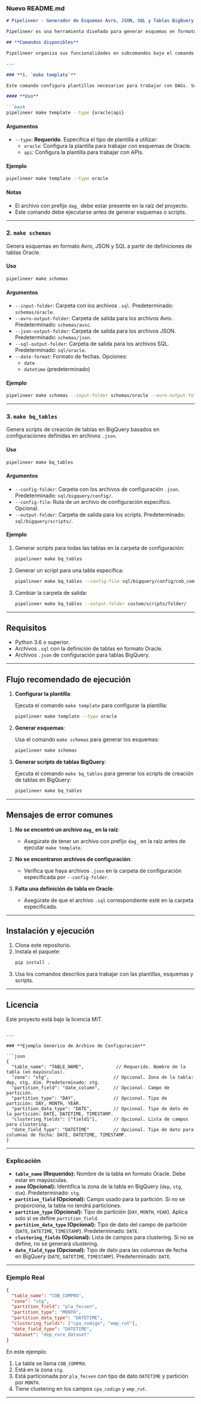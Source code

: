 ### **Nuevo README.md**

```markdown
# Pipelineer - Generador de Esquemas Avro, JSON, SQL y Tablas BigQuery

Pipelineer es una herramienta diseñada para generar esquemas en formato Avro, JSON y SQL desde definiciones de tablas Oracle en formato `.sql`. También permite la generación automatizada de scripts de creación de tablas en BigQuery basados en configuraciones personalizadas.

## **Comandos disponibles**

Pipelineer organiza sus funcionalidades en subcomandos bajo el comando principal `make`.

---

### **1. `make template`**

Este comando configura plantillas necesarias para trabajar con DAGs. Sobrescribe el contenido de un archivo con prefijo `dag_` en la raíz del proyecto usando una plantilla predefinida.

#### **Uso**

```bash
pipelineer make template --type {oracle|api}
```

#### **Argumentos**

- `--type`: **Requerido**. Especifica el tipo de plantilla a utilizar:
  - `oracle`: Configura la plantilla para trabajar con esquemas de Oracle.
  - `api`: Configura la plantilla para trabajar con APIs.

#### **Ejemplo**

```bash
pipelineer make template --type oracle
```

#### **Notas**

- El archivo con prefijo `dag_` debe estar presente en la raíz del proyecto.
- Este comando debe ejecutarse antes de generar esquemas o scripts.

---

### **2. `make schemas`**

Genera esquemas en formato Avro, JSON y SQL a partir de definiciones de tablas Oracle.

#### **Uso**

```bash
pipelineer make schemas
```

#### **Argumentos**

- `--input-folder`: Carpeta con los archivos `.sql`. Predeterminado: `schemas/oracle`.
- `--avro-output-folder`: Carpeta de salida para los archivos Avro. Predeterminado: `schemas/avsc`.
- `--json-output-folder`: Carpeta de salida para los archivos JSON. Predeterminado: `schemas/json`.
- `--sql-output-folder`: Carpeta de salida para los archivos SQL. Predeterminado: `sql/oracle`.
- `--date-format`: Formato de fechas. Opciones:
  - `date`
  - `datetime` (predeterminado)

#### **Ejemplo**

```bash
pipelineer make schemas --input-folder schemas/oracle --avro-output-folder schemas/avsc
```

---

### **3. `make bq_tables`**

Genera scripts de creación de tablas en BigQuery basados en configuraciones definidas en archivos `.json`.

#### **Uso**

```bash
pipelineer make bq_tables
```

#### **Argumentos**

- `--config-folder`: Carpeta con los archivos de configuración `.json`. Predeterminado: `sql/bigquery/config/`.
- `--config-file`: Ruta de un archivo de configuración específico. Opcional.
- `--output-folder`: Carpeta de salida para los scripts. Predeterminado: `sql/bigquery/scripts/`.

#### **Ejemplo**

1. Generar scripts para todas las tablas en la carpeta de configuración:

   ```bash
   pipelineer make bq_tables
   ```

2. Generar un script para una tabla específica:

   ```bash
   pipelineer make bq_tables --config-file sql/bigquery/config/cob_compro.json
   ```

3. Cambiar la carpeta de salida:

   ```bash
   pipelineer make bq_tables --output-folder custom/scripts/folder/
   ```

---

## **Requisitos**

- Python 3.6 o superior.
- Archivos `.sql` con la definición de tablas en formato Oracle.
- Archivos `.json` de configuración para tablas BigQuery.

---

## **Flujo recomendado de ejecución**

1. **Configurar la plantilla**:

   Ejecuta el comando `make template` para configurar la plantilla:

   ```bash
   pipelineer make template --type oracle
   ```

2. **Generar esquemas**:

   Usa el comando `make schemas` para generar los esquemas:

   ```bash
   pipelineer make schemas
   ```

3. **Generar scripts de tablas BigQuery**:

   Ejecuta el comando `make bq_tables` para generar los scripts de creación de tablas en BigQuery:

   ```bash
   pipelineer make bq_tables
   ```

---

## **Mensajes de error comunes**

1. **No se encontró un archivo `dag_` en la raíz**:
   - Asegúrate de tener un archivo con prefijo `dag_` en la raíz antes de ejecutar `make template`.

2. **No se encontraron archivos de configuración**:
   - Verifica que haya archivos `.json` en la carpeta de configuración especificada por `--config-folder`.

3. **Falta una definición de tabla en Oracle**:
   - Asegúrate de que el archivo `.sql` correspondiente esté en la carpeta especificada.

---

## **Instalación y ejecución**

1. Clona este repositorio.
2. Instala el paquete:
   ```bash
   pip install .
   ```
3. Usa los comandos descritos para trabajar con las plantillas, esquemas y scripts.

---

## **Licencia**

Este proyecto está bajo la licencia MIT.
```

---

### **Ejemplo Genérico de Archivo de Configuración**

```json
{
  "table_name": "TABLE_NAME",            // Requerido. Nombre de la tabla (en mayúsculas).
  "zone": "stg",                        // Opcional. Zona de la tabla: dep, stg, dim. Predeterminado: stg.
  "partition_field": "date_column",     // Opcional. Campo de partición.
  "partition_type": "DAY",              // Opcional. Tipo de partición: DAY, MONTH, YEAR.
  "partition_data_type": "DATE",        // Opcional. Tipo de dato de la partición: DATE, DATETIME, TIMESTAMP.
  "clustering_fields": ["field1"],      // Opcional. Lista de campos para clustering.
  "date_field_type": "DATETIME"         // Opcional. Tipo de dato para columnas de fecha: DATE, DATETIME, TIMESTAMP.
}
```

---

### **Explicación**

- **`table_name` (Requerido):** Nombre de la tabla en formato Oracle. Debe estar en mayúsculas.
- **`zone` (Opcional):** Identifica la zona de la tabla en BigQuery (`dep`, `stg`, `dim`). Predeterminado: `stg`.
- **`partition_field` (Opcional):** Campo usado para la partición. Si no se proporciona, la tabla no tendrá particiones.
- **`partition_type` (Opcional):** Tipo de partición (`DAY`, `MONTH`, `YEAR`). Aplica solo si se define `partition_field`.
- **`partition_data_type` (Opcional):** Tipo de dato del campo de partición (`DATE`, `DATETIME`, `TIMESTAMP`). Predeterminado: `DATE`.
- **`clustering_fields` (Opcional):** Lista de campos para clustering. Si no se define, no se generará clustering.
- **`date_field_type` (Opcional):** Tipo de dato para las columnas de fecha en BigQuery (`DATE`, `DATETIME`, `TIMESTAMP`). Predeterminado: `DATE`.

---

### **Ejemplo Real**

```json
{
  "table_name": "COB_COMPRO",
  "zone": "stg",
  "partition_field": "pla_fecven",
  "partition_type": "MONTH",
  "partition_data_type": "DATETIME",
  "clustering_fields": ["cpa_codigo", "emp_rut"],
  "date_field_type": "DATETIME",
  "dataset": "dep_core_dataset"
}
```

En este ejemplo:

1. La tabla se llama `COB_COMPRO`.
2. Está en la zona `stg`.
3. Está particionada por `pla_fecven` con tipo de dato `DATETIME` y partición por `MONTH`.
4. Tiene clustering en los campos `cpa_codigo` y `emp_rut`.

---
